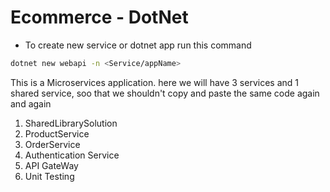 # Ecommerce - DotNet

* To create new service or dotnet app run this command 
```sh
dotnet new webapi -n <Service/appName>
```

This is a Microservices application. here we will have 3 services and 1 shared service, soo that we shouldn't copy and paste the same code again and again

1. SharedLibrarySolution
2. ProductService
3. OrderService
4. Authentication Service
5. API GateWay
6. Unit Testing